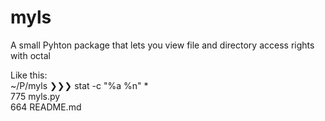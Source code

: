 # myls<br>
A small Pyhton package that lets you view file and directory access rights with octal<p>
Like this:<br>
~/P/myls ❯❯❯ stat -c "%a %n" *<br>
775 myls.py<br>
664 README.md<br>
